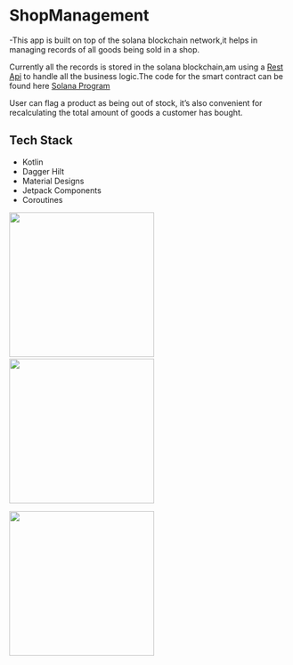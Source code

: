 # ShopManagement

-This  app is built on top of the solana blockchain network,it helps in managing records of all goods being sold in a shop.


Currently all the records is stored in the solana blockchain,am using a [Rest Api](https://github.com/JusticeEli/shop-manager-api#readme) to handle all the business logic.The code for the smart contract can be found here [Solana Program](https://github.com/JusticeEli/shop-manager#readme)





User can flag a product as being out of stock, it’s also
convenient for recalculating the total amount of goods a customer has bought.

## Tech Stack
- Kotlin
- Dagger Hilt
- Material Designs
- Jetpack Components
- Coroutines


<img src="https://user-images.githubusercontent.com/63531125/107875434-e1792d00-6ed0-11eb-9024-25755d4760f1.jpeg" width =260/>&emsp;
<img src="https://user-images.githubusercontent.com/63531125/107875435-e211c380-6ed0-11eb-84a5-d405d77b88d4.jpeg" width =260/>

<img src="https://user-images.githubusercontent.com/63531125/107875440-e3db8700-6ed0-11eb-817d-43a01d360155.jpeg" width =260/>




